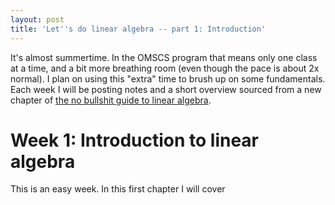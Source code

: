 ```yaml
---
layout: post
title: 'Let''s do linear algebra -- part 1: Introduction'
---
```

It's almost summertime. In the OMSCS program that means only one class at a time, and a bit more breathing room (even though the pace is about 2x normal). I plan on using this "extra" time to brush up on some fundamentals. Each week I will be posting notes and a short overview sourced from a new chapter of [the no bullshit guide to linear algebra](https://gumroad.com/l/noBSLA). 

# Week 1: Introduction to linear algebra
This is an easy week. In this first chapter I will cover
